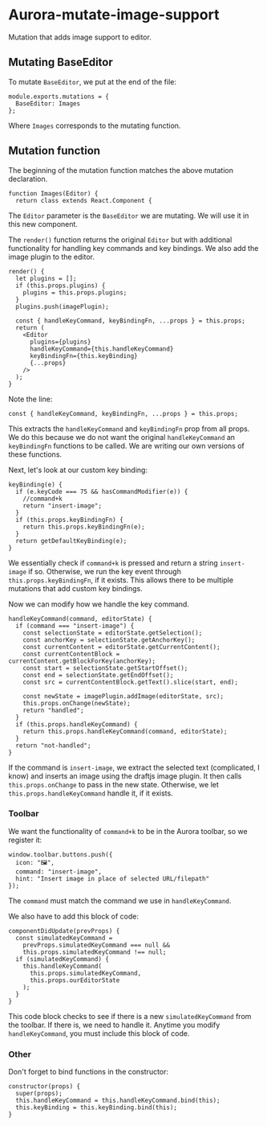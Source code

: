 # Aurora-mutate-image-support
Mutation that adds image support to editor.

## Mutating BaseEditor
To mutate `BaseEditor`, we put at the end of the file:
```
module.exports.mutations = {
  BaseEditor: Images
};
```
Where `Images` corresponds to the mutating function.

## Mutation function
The beginning of the mutation function matches the above mutation declaration.
```
function Images(Editor) {
  return class extends React.Component {
```
The `Editor` parameter is the `BaseEditor` we are mutating. We will use it in this new component.

The `render()` function returns the original `Editor` but with additional functionality
for handling key commands and key bindings. We also add the image plugin to the editor.
```
render() {
  let plugins = [];
  if (this.props.plugins) {
    plugins = this.props.plugins;
  }
  plugins.push(imagePlugin);

  const { handleKeyCommand, keyBindingFn, ...props } = this.props;
  return (
    <Editor
      plugins={plugins}
      handleKeyCommand={this.handleKeyCommand}
      keyBindingFn={this.keyBinding}
      {...props}
    />
  );
}
```
Note the line:
```
const { handleKeyCommand, keyBindingFn, ...props } = this.props;
```
This extracts the `handleKeyCommand` and `keyBindingFn` prop from all props.
We do this because we do not want the original `handleKeyCommand` an `keyBindingFn` functions to be called.
We are writing our own versions of these functions.

Next, let's look at our custom key binding:
```
keyBinding(e) {
  if (e.keyCode === 75 && hasCommandModifier(e)) {
    //command+k
    return "insert-image";
  }
  if (this.props.keyBindingFn) {
    return this.props.keyBindingFn(e);
  }
  return getDefaultKeyBinding(e);
}
```
We essentially check if `command+k` is pressed and return a string `insert-image` if so.
Otherwise, we run the key event through `this.props.keyBindingFn`, if it exists.
This allows there to be multiple mutations that add custom key bindings.

Now we can modify how we handle the key command.
```
handleKeyCommand(command, editorState) {
  if (command === "insert-image") {
    const selectionState = editorState.getSelection();
    const anchorKey = selectionState.getAnchorKey();
    const currentContent = editorState.getCurrentContent();
    const currentContentBlock = currentContent.getBlockForKey(anchorKey);
    const start = selectionState.getStartOffset();
    const end = selectionState.getEndOffset();
    const src = currentContentBlock.getText().slice(start, end);

    const newState = imagePlugin.addImage(editorState, src);
    this.props.onChange(newState);
    return "handled";
  }
  if (this.props.handleKeyCommand) {
    return this.props.handleKeyCommand(command, editorState);
  }
  return "not-handled";
}
```
If the command is `insert-image`, we extract the selected text (complicated, I know) and inserts an image
using the draftjs image plugin. It then calls `this.props.onChange` to pass in the new state.
Otherwise, we let `this.props.handleKeyCommand` handle it, if it exists.

### Toolbar
We want the functionality of `command+k` to be in the Aurora toolbar, so we register it:
```
window.toolbar.buttons.push({
  icon: "🖼️",
  command: "insert-image",
  hint: "Insert image in place of selected URL/filepath"
});
```
The `command` must match the command we use in `handleKeyCommand`.

We also have to add this block of code:
```
componentDidUpdate(prevProps) {
  const simulatedKeyCommand =
    prevProps.simulatedKeyCommand === null &&
    this.props.simulatedKeyCommand !== null;
  if (simulatedKeyCommand) {
    this.handleKeyCommand(
      this.props.simulatedKeyCommand,
      this.props.ourEditorState
    );
  }
}
```
This code block checks to see if there is a new `simulatedKeyCommand` from the toolbar.
If there is, we need to handle it. Anytime you modify `handleKeyCommand`, you must
include this block of code.

### Other
Don't forget to bind functions in the constructor:
```
constructor(props) {
  super(props);
  this.handleKeyCommand = this.handleKeyCommand.bind(this);
  this.keyBinding = this.keyBinding.bind(this);
}
```
